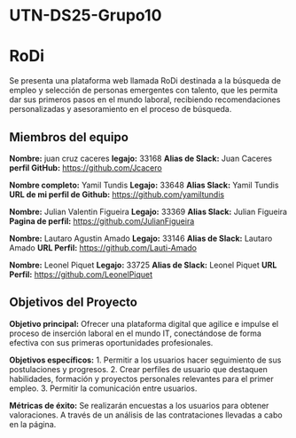 # UTN-DS25-Grupo10
# RoDi

Se presenta una plataforma web llamada RoDi destinada a la búsqueda de empleo y selección de personas emergentes con talento, que les permita dar sus primeros pasos en el mundo laboral, recibiendo recomendaciones personalizadas y asesoramiento en el proceso de búsqueda.

## Miembros del equipo

**Nombre:** juan cruz caceres
**legajo:** 33168
**Alias de Slack:** Juan Caceres
**perfil GitHub:** https://github.com/Jcacero

**Nombre completo:** Yamil Tundis
**Legajo:** 33648
**Alias Slack:** Yamil Tundis
**URL de mi perfil de Github:** https://github.com/yamiltundis

**Nombre:** Julian Valentin Figueira
**Legajo:** 33369
**Alias Slack:** Julian Figueira
**Pagina de perfil:** https://github.com/JulianFigueira

**Nombre:** Lautaro Agustin Amado
**Legajo:** 33146
**Alias de Slack:** Lautaro Amado
**URL Perfil:** https://github.com/Lauti-Amado

**Nombre:** Leonel Piquet
**Legajo:** 33725
**Alias de Slack:** Leonel Piquet
**URL Perfil:** https://github.com/LeonelPiquet



## Objetivos del Proyecto

**Objetivo principal:** Ofrecer una plataforma digital que agilice e impulse el proceso de inserción laboral en el mundo IT, conectándose de forma efectiva con sus primeras oportunidades profesionales.

**Objetivos específicos:** 
	1. Permitir a los usuarios hacer seguimiento de sus postulaciones y progresos.
	2. Crear perfiles de usuario que destaquen habilidades, formación y proyectos personales relevantes para el primer empleo.
	3. Permitir la comunicación entre usuarios.

**Métricas de éxito:** 
	Se realizarán encuestas a los usuarios para obtener valoraciones.
	A través de un análisis de las contrataciones llevadas a cabo en la página.

